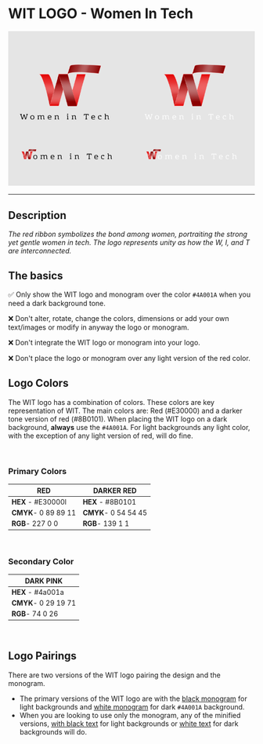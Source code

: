 # WIT LOGO - Women In Tech

![alt WIT Logo](./WIT-screeshot.png)

---

## Description

_The red ribbon symbolizes the bond among women, portraiting the strong yet gentle women in tech. The logo represents unity as how the W, I, and T are interconnected._

## The basics

✅ Only show the WIT logo and monogram over the color `#4A001A` when you need a dark background tone.

❌ Don't alter, rotate, change the colors, dimensions or add your own text/images or modify in anyway the logo or monogram.

❌ Don't integrate the WIT logo or monogram into your logo.

❌ Don't place the logo or monogram over any light version of the red color.

## Logo Colors

The WIT logo has a combination of colors. These colors are key representation of WIT. The main colors are: Red (#E30000) and a darker tone version of red (#8B0101). When placing the WIT logo on a dark background, **always** use the `#4A001A`. For light backgrounds any light color, with the exception of any light version of red, will do fine.

<br/>

### Primary Colors

| RED                  | DARKER RED           |
| -------------------- | -------------------- |
| **HEX** - #E30000l   | **HEX** - #8B0101    |
| **CMYK**- 0 89 89 11 | **CMYK**- 0 54 54 45 |
| **RGB**- 227 0 0     | **RGB**- 139 1 1     |

<br/>

### Secondary Color

| DARK PINK            |
| -------------------- |
| **HEX** - #4a001a    |
| **CMYK**- 0 29 19 71 |
| **RGB**- 74 0 26     |

<br/>

## Logo Pairings

There are two versions of the WIT logo pairing the design and the monogram.

- The primary versions of the WIT logo are with the [black monogram](./WITblkText..svg) for light backgrounds and [white monogram](./WITwhtText.svg) for dark `#4A001A` background.
- When you are looking to use only the monogram, any of the minified versions, [with black text](./WITminBlkText.svg) for light backgrounds or [white text](./WITminWhtText.svg) for dark backgrounds will do.
